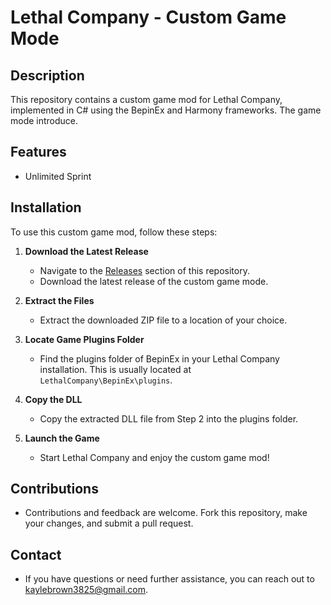 # Lethal Company - Custom Game Mode

## Description
This repository contains a custom game mod for Lethal Company, implemented in C# using the BepinEx and Harmony frameworks. The game mode introduce.

## Features
- Unlimited Sprint

## Installation
To use this custom game mod, follow these steps:

1. **Download the Latest Release**
   - Navigate to the [Releases](https://github.com/KayleBrown/Lethal-Company-Unlimited-Sprint/releases) section of this repository.
   - Download the latest release of the custom game mode.

2. **Extract the Files**
   - Extract the downloaded ZIP file to a location of your choice.

3. **Locate Game Plugins Folder**
   - Find the plugins folder of BepinEx in your Lethal Company installation. This is usually located at `LethalCompany\BepinEx\plugins`.

4. **Copy the DLL**
   - Copy the extracted DLL file from Step 2 into the plugins folder.

5. **Launch the Game**
   - Start Lethal Company and enjoy the custom game mod!

## Contributions
- Contributions and feedback are welcome. Fork this repository, make your changes, and submit a pull request.

## Contact
- If you have questions or need further assistance, you can reach out to kaylebrown3825@gmail.com.
